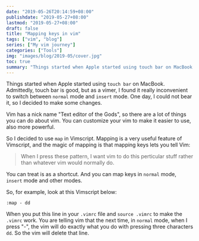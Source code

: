 ```yaml
---
date: "2019-05-26T20:14:59+08:00"
publishdate: "2019-05-27+08:00"
lastmod: "2019-05-27+08:00"
draft: false
title: "Mapping keys in vim"
tags: ["vim", "blog"]
series: ["My vim journey"]
categories: ["Tools"]
img: "images/blog/2019-05/cover.jpg"
toc: true
summary: "Things started when Apple started using touch bar on MacBook. Admittedly, touch bar is good, but as a vimer, I found it really inconvenient to switch between normal mode and insert mode. One day, I could not bear it, so I decided to make some changes."
---
```




Things started when Apple started using `touch bar` on MacBook. Admittedly, touch bar is good, but as a vimer, I found it really inconvenient to switch between `normal` mode and `insert` mode. One day, I could not bear it, so I decided to make some changes. 

Vim has a nick name "Text editor of the Gods", so there are a lot of things you can do about vim. You can customize your vim to make it easier to use, also more powerful.

So I decided to use `map` in Vimscript. Mapping is a very useful feature of Vimscript, and the magic of mapping is that mapping keys lets you tell Vim: 

> When I press these pattern, I want vim to do this perticular stuff rather than whatever vim would normally do.

You can treat is as a shortcut. And you can map keys in `normal` mode,  `insert` mode and other modes.

So, for example, look at this Vimscript below:

```shell
:map - dd
```

When you put this line in your `.vimrc` file and `source .vimrc` to make the `.vimrc` work. You are telling vim that the next time, in `normal` mode, when I press "-", the vim will do exactly what you do with pressing three characters `dd`. So the vim will delete that line.

